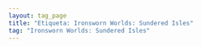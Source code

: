 ```yaml
---
layout: tag_page
title: "Etiqueta: Ironsworn Worlds: Sundered Isles"
tag: "Ironsworn Worlds: Sundered Isles"
---
```


